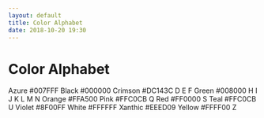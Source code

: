 ```yaml
---
layout: default
title: Color Alphabet
date: 2018-10-20 19:30
---
```

# Color Alphabet

Azure #007FFF
Black #000000
Crimson #DC143C
D
E
F
Green #008000
H
I
J
K
L
M
N
Orange #FFA500
Pink #FFC0CB
Q
Red #FF0000
S
Teal #FFC0CB
U
Violet #8F00FF
White #FFFFFF
Xanthic #EEED09
Yellow #FFFF00
Z